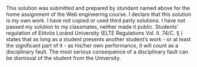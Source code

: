 <Javlonbek Kosimov>
<EFYBOX>
This solution was submitted and prepared by stundent named above for the home assignment of the Web engineering course.
I declare that this solution is my own work.
I have not copied or used third party solutions.
I have not passed my solution to my classmates, neither  made it public.
Students’ regulation of Eötvös Loránd University (ELTE Regulations Vol. II. 74/C. § ) states that as long as a student presents another student’s work - or at least the significant part of it - as his/her own performance, it will count as a disciplinary fault. The most serious consequence of a disciplinary fault can be dismissal of the student from the University.
